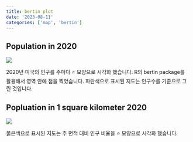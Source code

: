 ```yaml
---
title: bertin plot
date: '2023-08-11'
categories: ['map', 'bertin']
---
```


## Population in 2020

![](./230811/US_population_2020.png)

2020년 미국의 인구를 주마다 ⭐ 모양으로 시각화 했습니다. R의 bertin package를 활용해서 영역 안에 점을 찍었습니다.
파란색으로 표시된 지도는 인구수를 기준으로 그린 것입니다.


## Popluation in 1 square kilometer 2020

![](./230811/US_population_rate_2020.png)

붉은색으로 표시된 지도는 주 면적 대비 인구 비율을 ⭐ 모양으로 시각화 했습니다. 